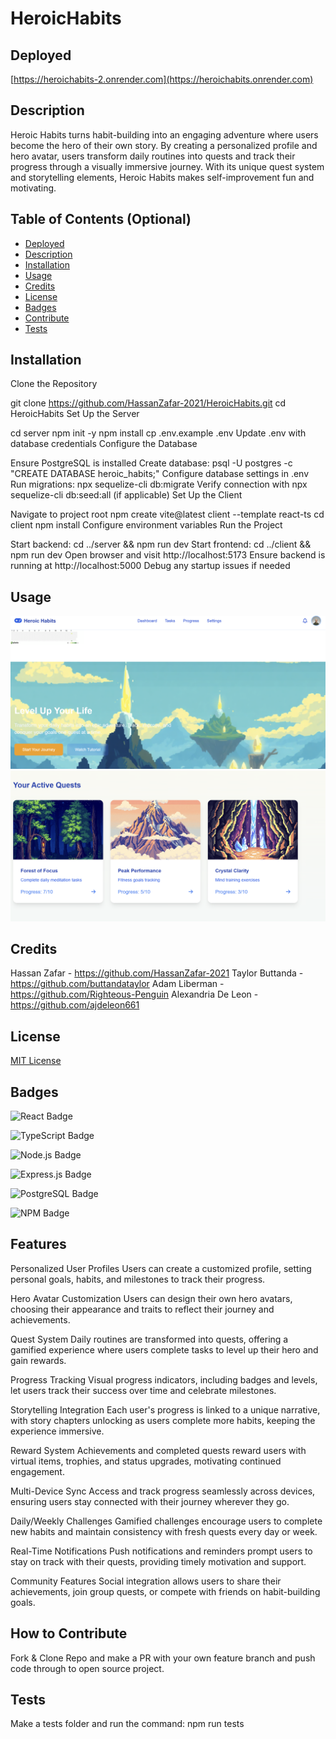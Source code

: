 # HeroicHabits

## Deployed

[https://heroichabits-2.onrender.com](https://heroichabits.onrender.com)

## Description

Heroic Habits turns habit-building into an engaging adventure where users become the hero of their own story. By creating a personalized profile and hero avatar, users transform daily routines into quests and track their progress through a visually immersive journey. With its unique quest system and storytelling elements, Heroic Habits makes self-improvement fun and motivating.

## Table of Contents (Optional)

- [Deployed](#deployed)
- [Description](#description)
- [Installation](#installation)
- [Usage](#usage)
- [Credits](#credits)
- [License](#license)
- [Badges](#badges)
- [Contribute](#how-to-contribute)
- [Tests](#tests)

## Installation

Clone the Repository

git clone https://github.com/HassanZafar-2021/HeroicHabits.git
cd HeroicHabits
Set Up the Server

cd server
npm init -y
npm install
cp .env.example .env
Update .env with database credentials
Configure the Database

Ensure PostgreSQL is installed
Create database: psql -U postgres -c "CREATE DATABASE heroic_habits;"
Configure database settings in .env
Run migrations: npx sequelize-cli db:migrate
Verify connection with npx sequelize-cli db:seed:all (if applicable)
Set Up the Client

Navigate to project root
npm create vite@latest client --template react-ts
cd client
npm install
Configure environment variables
Run the Project

Start backend: cd ../server && npm run dev
Start frontend: cd ../client && npm run dev
Open browser and visit http://localhost:5173
Ensure backend is running at http://localhost:5000
Debug any startup issues if needed

## Usage

![alt text](image.png)
![alt text](image-1.png)

## Credits

Hassan Zafar - https://github.com/HassanZafar-2021
Taylor Buttanda - https://github.com/buttandataylor
Adam Liberman - https://github.com/Righteous-Penguin
Alexandria De Leon - https://github.com/ajdeleon661

## License

[MIT License](https://opensource.org/licenses/MIT)

## Badges

![React Badge](https://img.shields.io/badge/React-%2320232a.svg?style=for-the-badge&logo=react&logoColor=%61DAFB)

![TypeScript Badge](https://img.shields.io/badge/TypeScript-%2320232a.svg?style=for-the-badge&logo=typescript&logoColor=white)

![Node.js Badge](https://img.shields.io/badge/Node.js-%23339933.svg?style=for-the-badge&logo=node.js&logoColor=white)

![Express.js Badge](https://img.shields.io/badge/Express.js-%23404d59.svg?style=for-the-badge&logo=express&logoColor=white)

![PostgreSQL Badge](https://img.shields.io/badge/PostgreSQL-%23336791.svg?style=for-the-badge&logo=postgresql&logoColor=white)

![NPM Badge](https://img.shields.io/badge/NPM-%23CB3837.svg?style=for-the-badge&logo=npm&logoColor=white)

## Features

Personalized User Profiles
Users can create a customized profile, setting personal goals, habits, and milestones to track their progress.

Hero Avatar Customization
Users can design their own hero avatars, choosing their appearance and traits to reflect their journey and achievements.

Quest System
Daily routines are transformed into quests, offering a gamified experience where users complete tasks to level up their hero and gain rewards.

Progress Tracking
Visual progress indicators, including badges and levels, let users track their success over time and celebrate milestones.

Storytelling Integration
Each user's progress is linked to a unique narrative, with story chapters unlocking as users complete more habits, keeping the experience immersive.

Reward System
Achievements and completed quests reward users with virtual items, trophies, and status upgrades, motivating continued engagement.

Multi-Device Sync
Access and track progress seamlessly across devices, ensuring users stay connected with their journey wherever they go.

Daily/Weekly Challenges
Gamified challenges encourage users to complete new habits and maintain consistency with fresh quests every day or week.

Real-Time Notifications
Push notifications and reminders prompt users to stay on track with their quests, providing timely motivation and support.

Community Features
Social integration allows users to share their achievements, join group quests, or compete with friends on habit-building goals.

## How to Contribute

Fork & Clone Repo and make a PR with your own feature branch and push code through to open source project.

## Tests

Make a tests folder and run the command: npm run tests

